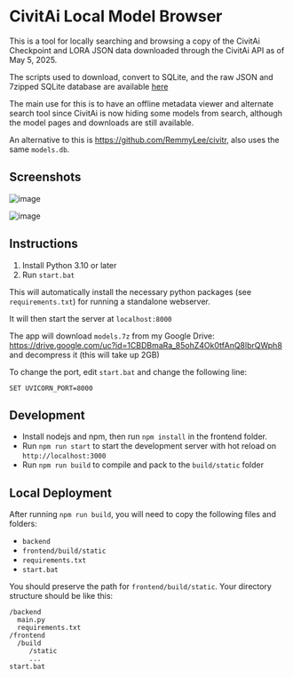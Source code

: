 # CivitAi Local Model Browser

This is a tool for locally searching and browsing a copy of the CivitAi Checkpoint and LORA JSON data downloaded through the CivitAi API as of May 5, 2025.

The scripts used to download, convert to SQLite, and the raw JSON and 7zipped SQLite database are available [here](https://drive.google.com/drive/folders/1jMbwb3HUcDNB2H6n1GXt2WKK-COpbdrQ)

The main use for this is to have an offline metadata viewer and alternate search tool since CivitAi is now hiding some models from search, although the model pages and downloads are still available.

An alternative to this is https://github.com/RemmyLee/civitr, also uses the same `models.db`.

## Screenshots

![image](https://github.com/user-attachments/assets/584e5071-59f9-455f-b612-18a113efb531)

![image](https://github.com/user-attachments/assets/fadb005d-242b-4477-a7f8-d9b64c067065)


## Instructions

1. Install Python 3.10 or later
2. Run `start.bat`

This will automatically install the necessary python packages (see `requirements.txt`) for running a standalone webserver.

It will then start the server at `localhost:8000`

The app will download `models.7z` from my Google Drive: https://drive.google.com/uc?id=1CBDBmaRa_85ohZ4Ok0tfAnQ8lbrQWph8 and decompress it (this will take up 2GB)

To change the port, edit `start.bat` and change the following line:

```
SET UVICORN_PORT=8000
```

## Development

* Install nodejs and npm, then run `npm install` in the frontend folder.  
* Run `npm run start` to start the development server with hot reload on `http://localhost:3000`
* Run `npm run build` to compile and pack to the `build/static` folder

## Local Deployment

After running `npm run build`, you will need to copy the following files and folders:

* `backend`
* `frontend/build/static`
* `requirements.txt`
* `start.bat`

You should preserve the path for `frontend/build/static`. Your directory structure should  be like this:

```
/backend
  main.py
  requirements.txt
/frontend
  /build
     /static
     ...
start.bat
```


